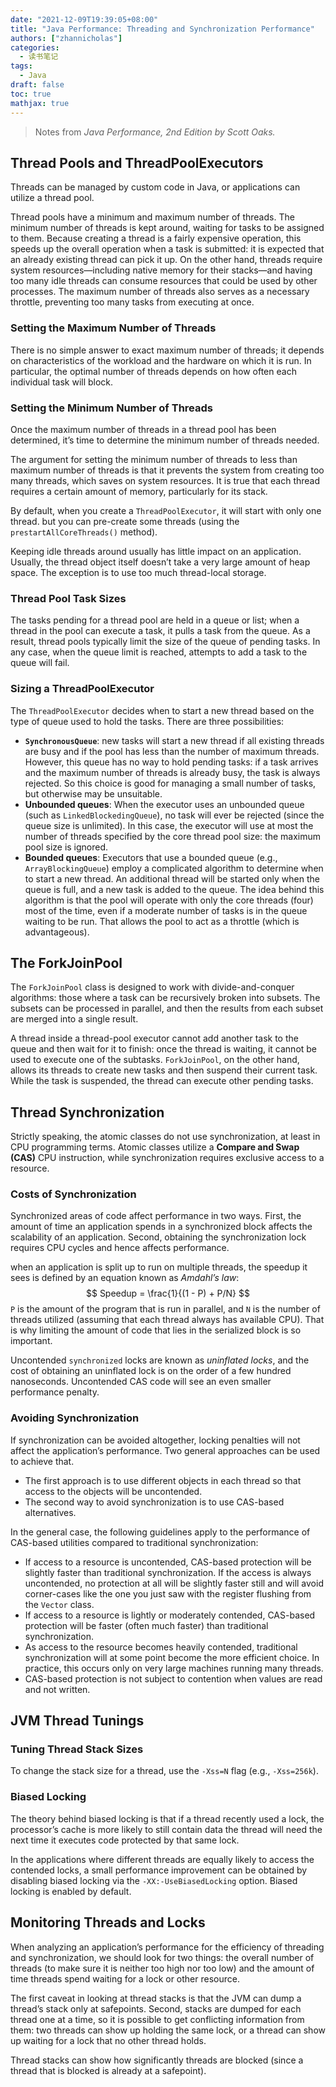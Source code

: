 ```yaml
---
date: "2021-12-09T19:39:05+08:00"
title: "Java Performance: Threading and Synchronization Performance"
authors: ["zhannicholas"]
categories:
  - 读书笔记
tags:
  - Java
draft: false
toc: true
mathjax: true
---
```


> Notes from *Java Performance, 2nd Edition by Scott Oaks.*

## Thread Pools and ThreadPoolExecutors

Threads can be managed by custom code in Java, or applications can utilize a thread pool.

Thread pools have a minimum and maximum number of threads. The minimum number of threads is kept around, waiting for tasks to be assigned to them. Because creating a thread is a fairly expensive operation, this speeds up the overall operation when a task is submitted: it is expected that an already existing thread can pick it up. On the other hand, threads require system resources—including native memory for their stacks—and having too many idle threads can consume resources that could be used by other processes. The maximum number of threads also serves as a necessary throttle, preventing too many tasks from executing at once.

### Setting the Maximum Number of Threads

There is no simple answer to exact maximum number of threads; it depends on characteristics of the workload and the hardware on which it is run. In particular, the optimal number of threads depends on how often each individual task will block.

### Setting the Minimum Number of Threads

Once the maximum number of threads in a thread pool has been determined, it’s time to determine the minimum number of threads needed.

The argument for setting the minimum number of threads to less than maximum number of threads is that it prevents the system from creating too many threads, which saves on system resources. It is true that each thread requires a certain amount of memory, particularly for its stack.

By default, when you create a `ThreadPoolExecutor`, it will start with only one thread. but you can pre-create some threads (using the `prestartAllCoreThreads()` method).

Keeping idle threads around usually has little impact on an application. Usually, the thread object itself doesn’t take a very large amount of heap space. The exception is to use too much thread-local storage.

### Thread Pool Task Sizes

The tasks pending for a thread pool are held in a queue or list; when a thread in the pool can execute a task, it pulls a task from the queue. As a result, thread pools typically limit the size of the queue of pending tasks. In any case, when the queue limit is reached, attempts to add a task to the queue will fail.

### Sizing a ThreadPoolExecutor

The `ThreadPoolExecutor` decides when to start a new thread based on the type of queue used to hold the tasks. There are three possibilities:

* **`SynchronousQueue`**: new tasks will start a new thread if all existing threads are busy and if the pool has less than the number of maximum threads. However, this queue has no way to hold pending tasks: if a task arrives and the maximum number of threads is already busy, the task is always rejected. So this choice is good for managing a small number of tasks, but otherwise may be unsuitable. 
* **Unbounded queues**: When the executor uses an unbounded queue (such as `LinkedBlockedingQueue`), no task will ever be rejected (since the queue size is unlimited). In this case, the executor will use at most the number of threads specified by the core thread pool size: the maximum pool size is ignored.
* **Bounded queues**: Executors that use a bounded queue (e.g., `ArrayBlockingQueue`) employ a complicated algorithm to determine when to start a new thread. An additional thread will be started only when the queue is full, and a new task is added to the queue. The idea behind this algorithm is that the pool will operate with only the core threads (four) most of the time, even if a moderate number of tasks is in the queue waiting to be run. That allows the pool to act as a throttle (which is advantageous).

## The ForkJoinPool

The `ForkJoinPool` class is designed to work with divide-and-conquer algorithms: those where a task can be recursively broken into subsets. The subsets can be processed in parallel, and then the results from each subset are merged into a single result.

A thread inside a thread-pool executor cannot add another task to the queue and then wait for it to finish: once the thread is waiting, it cannot be used to execute one of the subtasks. `ForkJoinPool`, on the other hand, allows its threads to create new tasks and then suspend their current task. While the task is suspended, the thread can execute other pending tasks.

## Thread Synchronization

Strictly speaking, the atomic classes do not use synchronization, at least in CPU programming terms. Atomic classes utilize a **Compare and Swap (CAS)** CPU instruction, while synchronization requires exclusive access to a resource.

### Costs of Synchronization

Synchronized areas of code affect performance in two ways. First, the amount of time an application spends in a synchronized block affects the scalability of an application. Second, obtaining the synchronization lock requires CPU cycles and hence affects performance.

when an application is split up to run on multiple threads, the speedup it sees is defined by an equation known as *Amdahl’s law*:
$$
Speedup = \frac{1}{(1 - P) + P/N}
$$
`P` is the amount of the program that is run in parallel, and `N` is the number of threads utilized (assuming that each thread always has available CPU). That is why limiting the amount of code that lies in the serialized block is so important.

Uncontended `synchronized` locks are known as *uninflated locks*, and the cost of obtaining an uninflated lock is on the order of a few hundred nanoseconds. Uncontended CAS code will see an even smaller performance penalty.

### Avoiding Synchronization

If synchronization can be avoided altogether, locking penalties will not affect the application’s performance. Two general approaches can be used to achieve that.
* The first approach is to use different objects in each thread so that access to the objects will be uncontended.
* The second way to avoid synchronization is to use CAS-based alternatives.

In the general case, the following guidelines apply to the performance of CAS-based utilities compared to traditional synchronization:
* If access to a resource is uncontended, CAS-based protection will be slightly faster than traditional synchronization. If the access is always uncontended, no protection at all will be slightly faster still and will avoid corner-cases like the one you just saw with the register flushing from the `Vector` class.
* If access to a resource is lightly or moderately contended, CAS-based protection will be faster (often much faster) than traditional synchronization.
* As access to the resource becomes heavily contended, traditional synchronization will at some point become the more efficient choice. In practice, this occurs only on very large machines running many threads.
* CAS-based protection is not subject to contention when values are read and not written.

## JVM Thread Tunings

### Tuning Thread Stack Sizes

To change the stack size for a thread, use the `-Xss=N` flag (e.g., `-Xss=256k`).

### Biased Locking

The theory behind biased locking is that if a thread recently used a lock, the processor’s cache is more likely to still contain data the thread will need the next time it executes code protected by that same lock.

In the applications where different threads are equally likely to access the contended locks, a small performance improvement can be obtained by disabling biased locking via the `-XX:-UseBiasedLocking` option. Biased locking is enabled by default.

## Monitoring Threads and Locks

When analyzing an application’s performance for the efficiency of threading and synchronization, we should look for two things: the overall number of threads (to make sure it is neither too high nor too low) and the amount of time threads spend waiting for a lock or other resource.

The first caveat in looking at thread stacks is that the JVM can dump a thread’s stack only at safepoints. Second, stacks are dumped for each thread one at a time, so it is possible to get conflicting information from them: two threads can show up holding the same lock, or a thread can show up waiting for a lock that no other thread holds.

Thread stacks can show how significantly threads are blocked (since a thread that is blocked is already at a safepoint).